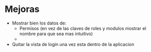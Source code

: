 # Mejoras

- Mostrar bien los datos de:
    - Permisos (en vez de las claves de roles y modulos mostrar el nombre para que sea mas intuitivo)
    - 
- Quitar la vista de login una vez esta dentro de la aplicacion